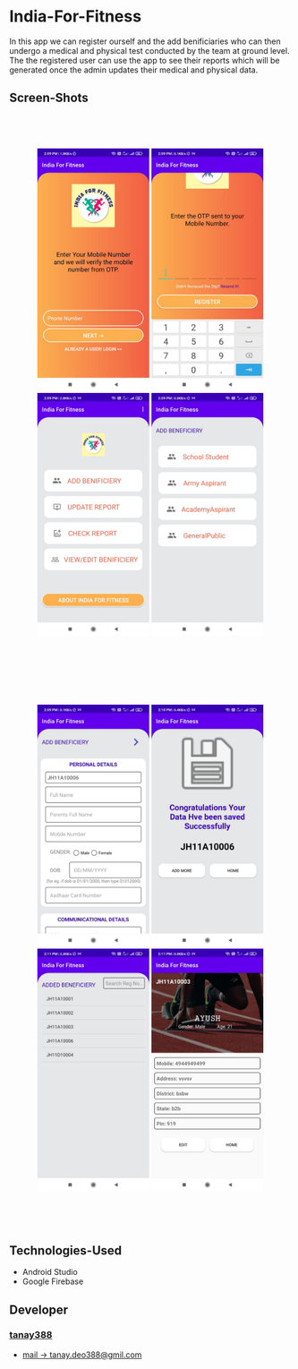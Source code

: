# India-For-Fitness
In this app we can register ourself and the add benificiaries who can then undergo a medical and physical test conducted by the team at ground level. The the registered user can use the app to see their reports which will be generated once the admin updates their medical and physical data.

## Screen-Shots
<div align="center" style="padding-top: 60px; padding-bottom: 60px">
    <img src="./screenshots/1.jpeg" width="200px"</img> 
    <img src="./screenshots/2.jpeg" width="200px"</img>
    <img src="./screenshots/3.jpeg" width="200px"</img> 
    <img src="./screenshots/4.jpeg" width="200px"</img> 
</div>
<div align="center" style="padding-top: 60px; padding-bottom: 60px">
    <img src="./screenshots/5.jpeg" width="200px"</img> 
    <img src="./screenshots/6.jpeg" width="200px"</img>
    <img src="./screenshots/7.jpeg" width="200px"</img> 
    <img src="./screenshots/8.jpeg" width="200px"</img> 
</div>

## Technologies-Used
* Android Studio
* Google Firebase

## Developer
### [tanay388](https://github.com/tanay388)
  * [mail -> tanay.deo388@gmil.com](mailto:tanay.deo388@gmail.com)
